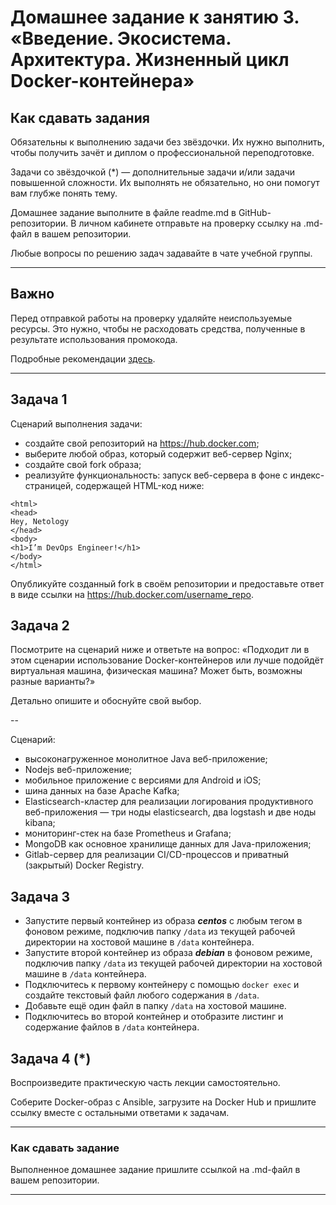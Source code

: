 # Домашнее задание к занятию 3. «Введение. Экосистема. Архитектура. Жизненный цикл Docker-контейнера»## Как сдавать заданияОбязательны к выполнению задачи без звёздочки. Их нужно выполнить, чтобы получить зачёт и диплом о профессиональной переподготовке.Задачи со звёздочкой (*) — дополнительные задачи и/или задачи повышенной сложности. Их выполнять не обязательно, но они помогут вам глубже понять тему.Домашнее задание выполните в файле readme.md в GitHub-репозитории. В личном кабинете отправьте на проверку ссылку на .md-файл в вашем репозитории.Любые вопросы по решению задач задавайте в чате учебной группы.---## ВажноПеред отправкой работы на проверку удаляйте неиспользуемые ресурсы.Это нужно, чтобы не расходовать средства, полученные в результате использования промокода.Подробные рекомендации [здесь](https://github.com/netology-code/virt-homeworks/blob/virt-11/r/README.md).---## Задача 1Сценарий выполнения задачи:- создайте свой репозиторий на https://hub.docker.com;- выберите любой образ, который содержит веб-сервер Nginx;- создайте свой fork образа;- реализуйте функциональность:запуск веб-сервера в фоне с индекс-страницей, содержащей HTML-код ниже:```<html><head>Hey, Netology</head><body><h1>I’m DevOps Engineer!</h1></body></html>```Опубликуйте созданный fork в своём репозитории и предоставьте ответ в виде ссылки на https://hub.docker.com/username_repo.## Задача 2Посмотрите на сценарий ниже и ответьте на вопрос:«Подходит ли в этом сценарии использование Docker-контейнеров или лучше подойдёт виртуальная машина, физическая машина? Может быть, возможны разные варианты?»Детально опишите и обоснуйте свой выбор.--Сценарий:- высоконагруженное монолитное Java веб-приложение;- Nodejs веб-приложение;- мобильное приложение c версиями для Android и iOS;- шина данных на базе Apache Kafka;- Elasticsearch-кластер для реализации логирования продуктивного веб-приложения — три ноды elasticsearch, два logstash и две ноды kibana;- мониторинг-стек на базе Prometheus и Grafana;- MongoDB как основное хранилище данных для Java-приложения;- Gitlab-сервер для реализации CI/CD-процессов и приватный (закрытый) Docker Registry.## Задача 3- Запустите первый контейнер из образа ***centos*** c любым тегом в фоновом режиме, подключив папку ```/data``` из текущей рабочей директории на хостовой машине в ```/data``` контейнера.- Запустите второй контейнер из образа ***debian*** в фоновом режиме, подключив папку ```/data``` из текущей рабочей директории на хостовой машине в ```/data``` контейнера.- Подключитесь к первому контейнеру с помощью ```docker exec``` и создайте текстовый файл любого содержания в ```/data```.- Добавьте ещё один файл в папку ```/data``` на хостовой машине.- Подключитесь во второй контейнер и отобразите листинг и содержание файлов в ```/data``` контейнера.## Задача 4 (*)Воспроизведите практическую часть лекции самостоятельно.Соберите Docker-образ с Ansible, загрузите на Docker Hub и пришлите ссылку вместе с остальными ответами к задачам.---### Как cдавать заданиеВыполненное домашнее задание пришлите ссылкой на .md-файл в вашем репозитории.---